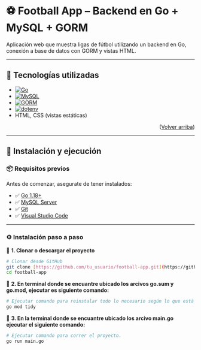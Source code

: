<a id="readme-top"></a>

# ⚽ Football App – Backend en Go + MySQL + GORM

Aplicación web que muestra ligas de fútbol utilizando un backend en Go, conexión a base de datos con GORM y vistas HTML.

---

## 🚀 Tecnologías utilizadas

- [![Go](https://img.shields.io/badge/Go-00ADD8?style=for-the-badge&logo=go&logoColor=white)](https://golang.org/)
- [![MySQL](https://img.shields.io/badge/MySQL-00758F?style=for-the-badge&logo=mysql&logoColor=white)](https://www.mysql.com/)
- [![GORM](https://img.shields.io/badge/GORM-%234E8CDA?style=for-the-badge&logo=go&logoColor=white)](https://gorm.io)
- [![dotenv](https://img.shields.io/badge/dotenv-4B4B4B?style=for-the-badge&logo=github&logoColor=white)](https://github.com/joho/godotenv)
- HTML, CSS (vistas estáticas)

<p align="right">(<a href="#readme-top">Volver arriba</a>)</p>

---

## 🧱 Instalación y ejecución

### 📦 Requisitos previos

Antes de comenzar, asegurate de tener instalados:

- ✅ [Go 1.18+](https://golang.org/doc/install)
- ✅ [MySQL Server](https://dev.mysql.com/downloads/)
- ✅ [Git](https://git-scm.com/)
- ✅ [Visual Studio Code](https://code.visualstudio.com/)

---

### ⚙️ Instalación paso a paso

🔐 **1. Clonar o descargar el proyecto**

```bash
# Clonar desde GitHub
git clone [https://github.com/tu_usuario/football-app.git](https://github.com/ReyesSebass/GoLab-Futball-.git)
cd football-app
```


🔐 **2. En terminal donde se encuantre ubicado los arcivos go.sum y go.mod, ejecutar es siguiente comando:**

```bash
# Ejecutar comando para reinstalar todo lo necesario según lo que está en go.mod y go.sum.
go mod tidy
```

🔐 **3. En la terminal donde se encuantre ubicado los arcivo main.go ejecutar el siguiente comando:**

```bash
# Ejecutar comando para correr el proyecto.
go run main.go
```



